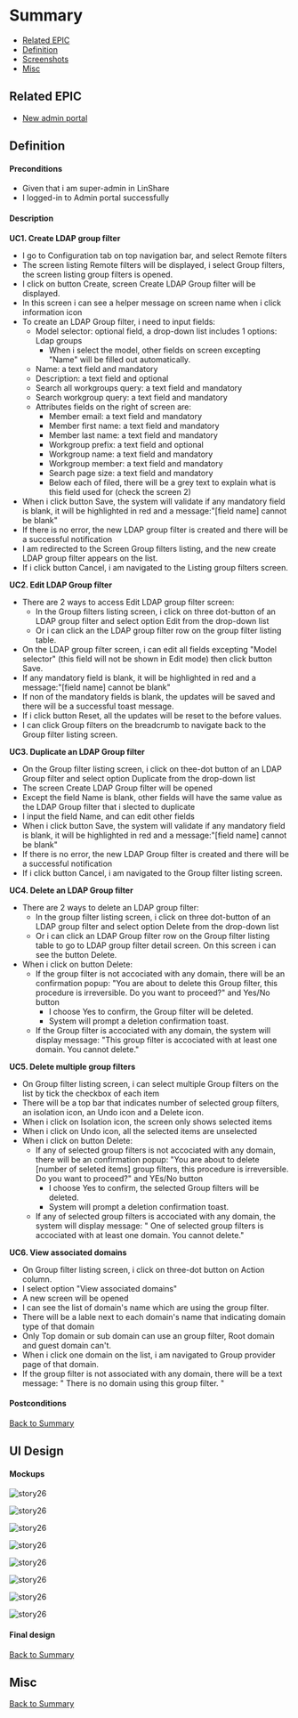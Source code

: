 # Summary

* [Related EPIC](#related-epic)
* [Definition](#definition)
* [Screenshots](#screenshots)
* [Misc](#misc)

## Related EPIC

* [New admin portal](./README.md)

## Definition

#### Preconditions

* Given that i am super-admin in LinShare 
* I logged-in to Admin portal successfully

#### Description

**UC1. Create LDAP group filter**
- I go to Configuration tab on top navigation bar, and select Remote filters
- The screen listing Remote filters will be displayed, i select Group filters, the screen listing group filters is opened. 
- I click on  button Create, screen Create LDAP Group filter will be displayed.
- In this screen i can see a helper message on screen name when i click information icon
- To create an LDAP Group filter, i need to input fields:
   - Model selector: optional field, a drop-down list includes 1 options: Ldap groups
      - When i select the model, other fields on screen excepting "Name" will be filled out automatically.
   - Name: a text field and mandatory
   - Description: a text field and optional
   - Search all workgroups query: a text field and mandatory
   - Search workgroup query: a text field and mandatory
   - Attributes fields on the right of screen are:
      - Member email: a text field and mandatory
      - Member first name: a text field and mandatory
      - Member last name: a text field and mandatory
      - Workgroup prefix: a text field and optional
      - Workgroup name: a text field and mandatory
      - Workgroup member: a text field and mandatory
      - Search page size: a text field and mandatory
      - Below each of filed,  there will be a grey text to explain what is this field used for (check the screen 2)
- When i click button Save, the system will validate if any mandatory field is blank, it will be highlighted in red and a message:"[field name] cannot be blank"
- If there is no error, the new LDAP group filter is created and there will be a successful notification
- I am redirected to the Screen Group filters listing, and the new create LDAP group filter appears on the list.
- If i click button Cancel, i am navigated to the Listing group filters screen.

**UC2. Edit LDAP Group filter**

- There are 2 ways to access Edit LDAP group filter screen:
   - In the Group filters listing screen, i click on three dot-button of an LDAP group filter and select option Edit from the drop-down list
   - Or i can click an the LDAP group filter row on the  group filter listing table. 
- On the LDAP group filter screen, i can edit all fields excepting "Model selector" (this field will not be shown in Edit mode) then click button Save.
- If any mandatory field is blank, it will be highlighted in red and a message:"[field name] cannot be blank"
- If non of the mandatory fields is  blank, the updates will be saved and there will be a successful toast message.
- If i click button Reset, all the updates will be reset to the before values.
- I can click Group filters on the breadcrumb to navigate back to the Group filter listing screen.

**UC3. Duplicate an LDAP Group filter**

- On the Group filter listing screen, i click on thee-dot button of an LDAP Group filter and select option Duplicate from the drop-down list 
- The screen Create LDAP Group filter will be opened
- Except the field Name is blank, other fields will have the same value as the LDAP Group filter that i slected to duplicate
- I input the field Name, and can edit other fields
- When i click button Save, the system will validate if any mandatory field is blank, it will be highlighted in red and a message:"[field name] cannot be blank"
- If there is no error, the new LDAP Group filter is created and there will be a successful notification
- If i click button Cancel, i am navigated to the Group filter listing screen.

**UC4. Delete an LDAP Group filter**

- There are 2 ways to delete an LDAP group filter:
   - In the group filter listing screen, i click on three dot-button of an LDAP group filter  and select option Delete from the drop-down list
   - Or i can click an LDAP Group filter row on the Group filter listing table to go to LDAP group filter detail screen. On this screen i can see the button Delete.
- When i click on button Delete:
   - If the group filter is not accociated with any domain, there will be an confirmation popup: "You are about to delete this Group filter, this procedure is irreversible. Do you want to proceed?" and Yes/No button
      - I choose Yes to confirm, the Group filter will be deleted.
      - System will prompt a deletion confirmation toast.
   - If the Group filter is accociated with any domain, the system will display message: "This group filter is accociated with at least one domain. You cannot delete."

**UC5. Delete multiple group filters**

- On Group filter listing screen, i can select multiple Group filters on the list by tick the checkbox of each item
- There will be a top bar that indicates number of selected group filters, an isolation icon, an Undo icon and a Delete icon. 
- When i click on Isolation icon, the screen only shows selected items 
- When i click on Undo icon, all the selected items are unselected 
- When i click on button Delete:
   - If any of selected group filters is not accociated with any domain, there will be an confirmation popup: "You are about to delete [number of seleted items] group filters, this procedure is irreversible. Do you want to proceed?" and YEs/No button 
      - I choose Yes to confirm, the selected Group filters will be deleted.
      - System will prompt a deletion confirmation toast.
   - If any of selected group filters is accociated with any domain, the system will display message: " One of selected group filters is accociated with at least one domain. You cannot delete."

**UC6. View associated domains**

- On Group filter listing screen, i click on three-dot button on Action column.
- I select option "View associated domains"
- A new screen will be opened
- I can see the list of domain's name which are using the group filter. 
- There will be a lable next to each domain's name that indicating domain type of that domain
- Only Top domain or sub domain can use an group filter, Root domain and guest domain can't.
- When i click one domain on the list, i am navigated to Group provider page of that domain. 
- If the group filter is not associated with any domain, there will be a text message: " There is no domain using this group filter. "

#### Postconditions


[Back to Summary](#summary)

## UI Design

#### Mockups

![story26](./mockups/26.1.png)

![story26](./mockups/26.2.png)

![story26](./mockups/26.3.png)

![story26](./mockups/26.4.png)

![story26](./mockups/26.5.png)

![story26](./mockups/26.6.png)

![story26](./mockups/26.7.png)

![story26](./mockups/26.8.png)

#### Final design

[Back to Summary](#summary)
## Misc

[Back to Summary](#summary)
